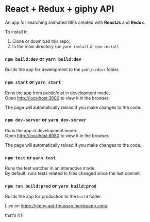 # React + Redux + giphy API

An app for searching animated GIFs created with **ReactJs** and **Redux**.

To install it:
1) Clone or download this repo;
2) In the main directory run ``yarn install`` or ``npm install``

### `npm build:dev` or `yarn build:dev`
Builds the app for development to the `public/dist` folder.<br>

### `npm start` or `yarn start`
Runs the app from public/dist in development mode.<br>
Open [http://localhost:3000](http://localhost:3000) to view it in the browser.

The page will automatically reload if you make changes to the code.<br>

### `npm dev-server` or `yarn dev-server`
Runs the app in development mode.<br>
Open [http://localhost:8080](http://localhost:8080) to view it in the browser.

The page will automatically reload if you make changes to the code.<br>

### `npm test` or `yarn test`

Runs the test watcher in an interactive mode.<br>
By default, runs tests related to files changed since the last commit.

### `npm run build:prod` or `yarn build:prod`

Builds the app for production to the `build` folder.<br>

Live on https://giphy-api-fmussap.herokuapp.com/

that's it !!

